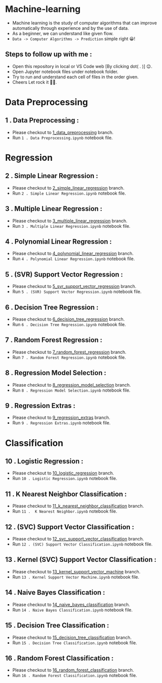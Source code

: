 # Machine-learning
- Machine learning is the study of computer algorithms that can improve automatically through experience and by the use of data.  
- As a beginner, we can understand like given flow.  
- ```Data -> Computer Algorithms -> Prediction``` simple right 😀!

## Steps to follow up with me :
- Open this repository in local or VS Code web [By clicking dot( . )] 😉.  
- Open Jupyter notebook files under notebook folder.  
- Try to run and understand each cell of files in the order given.  
- Cheers Let rock it 🎉🥳.  

# Data Preprocessing
## 1 . Data Preprocessing :
- Please checkout to [1_data_preprocessing](https://github.com/sanjaysanju618/Machine-learning/tree/1_data_preprocessing) branch.  
- Run ```1 . Data Preprocessing.ipynb``` notebook file.  

# Regression
## 2 . Simple Linear Regression :
- Please checkout to [2_simple_linear_regression](https://github.com/sanjaysanju618/Machine-learning/tree/2_simple_linear_regression) branch.  
- Run ```2 . Simple Linear Regression.ipynb``` notebook file.  

## 3 . Multiple Linear Regression :
- Please checkout to [3_multiple_linear_regression](https://github.com/sanjaysanju618/Machine-learning/tree/3_multiple_linear_regression) branch.  
- Run ```3 . Multiple Linear Regression.ipynb``` notebook file.  

## 4 . Polynomial Linear Regression :
- Please checkout to [4_polynomial_linear_regression](https://github.com/sanjaysanju618/Machine-learning/tree/4_polynomial_linear_regression) branch.  
- Run ```4 . Polynomial Linear Regression.ipynb``` notebook file.  

## 5 . (SVR) Support Vector Regression :
- Please checkout to [5_svr_support_vector_regression](https://github.com/sanjaysanju618/Machine-learning/tree/5_svr_support_vector_regression) branch.  
- Run ```5 . (SVR) Support Vector Regression.ipynb``` notebook file.  

## 6 . Decision Tree Regression :
- Please checkout to [6_decision_tree_regression](https://github.com/sanjaysanju618/Machine-learning/tree/6_decision_tree_regression) branch.  
- Run ```6 . Decision Tree Regression.ipynb``` notebook file.  

## 7 . Random Forest Regression :
- Please checkout to [7_random_forest_regression](https://github.com/sanjaysanju618/Machine-learning/tree/7_random_forest_regression) branch.  
- Run ```7 . Random Forest Regression.ipynb``` notebook file.  

## 8 . Regression Model Selection :
- Please checkout to [8_regression_model_selection](https://github.com/sanjaysanju618/Machine-learning/tree/8_regression_model_selection) branch.  
- Run ```8 . Regression Model Selection.ipynb``` notebook file.  

## 9 . Regression Extras :
- Please checkout to [9_regression_extras](https://github.com/sanjaysanju618/Machine-learning/tree/9_regression_extras) branch.  
- Run ```9 . Regression Extras.ipynb``` notebook file.  

# Classification
## 10 . Logistic Regression :
- Please checkout to [10_logistic_regression](https://github.com/sanjaysanju618/Machine-learning/tree/10_logistic_regression) branch.  
- Run ```10 . Logistic Regression.ipynb``` notebook file.  

## 11 .  K Nearest Neighbor Classification :
- Please checkout to [11_k_nearest_neighbor_classification](https://github.com/sanjaysanju618/Machine-learning/tree/11_k_nearest_neighbor_classification) branch.  
- Run ```11 .  K Nearest Neighbor.ipynb``` notebook file.  

## 12 . (SVC) Support Vector Classification :
- Please checkout to [12_svc_support_vector_classification](https://github.com/sanjaysanju618/Machine-learning/tree/12_svc_support_vector_classification) branch.  
- Run ```12 . (SVC) Support Vector Classification.ipynb``` notebook file.  

## 13 . Kernel (SVC) Support Vector Classification :
- Please checkout to [13_kernel_support_vector_machine](https://github.com/sanjaysanju618/Machine-learning/tree/13_kernel_support_vector_machine) branch.  
- Run ```13 . Kernel Support Vector Machine.ipynb``` notebook file.  

## 14 . Naive Bayes Classification :
- Please checkout to [14_naive_bayes_classification](https://github.com/sanjaysanju618/Machine-learning/tree/14_naive_bayes_classification) branch.  
- Run ```14 . Naive Bayes Classification.ipynb``` notebook file.  

## 15 . Decision Tree Classification :
- Please checkout to [15_decision_tree_classification](https://github.com/sanjaysanju618/Machine-learning/tree/15_decision_tree_classification) branch.  
- Run ```15 . Decision Tree Classification.ipynb``` notebook file.  

## 16 . Random Forest Classification :
- Please checkout to [16_random_forest_classification](https://github.com/sanjaysanju618/Machine-learning/tree/16_random_forest_classification) branch.  
- Run ```16 . Random Forest Classification.ipynb``` notebook file.  
